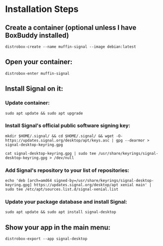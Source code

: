 # Installation Steps

## Create a container (optional unless I have BoxBuddy installed)

```
distrobox-create --name muffin-signal --image debian:latest
```

## Open your container:
```
distrobox-enter muffin-signal
```

## Install Signal on it:

### Update container:
```
sudo apt update && sudo apt upgrade
```
### Install Signal's official public software signing key:
```
mkdir $HOME/.signal/ && cd $HOME/.signal/ && wget -O- https://updates.signal.org/desktop/apt/keys.asc | gpg --dearmor > signal-desktop-keyring.gpg
```
```
cat signal-desktop-keyring.gpg | sudo tee /usr/share/keyrings/signal-desktop-keyring.gpg > /dev/null
```

### Add Signal's repository to your list of repositories:
```
echo 'deb [arch=amd64 signed-by=/usr/share/keyrings/signal-desktop-keyring.gpg] https://updates.signal.org/desktop/apt xenial main' | sudo tee /etc/apt/sources.list.d/signal-xenial.list
```
### Update your package database and install Signal:
```
sudo apt update && sudo apt install signal-desktop
```
## Show your app in the main menu:
```
distrobox-export --app signal-desktop
```
